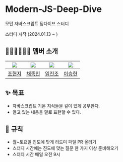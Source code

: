 # Modern-JS-Deep-Dive
모던 자바스크립트 딥다이브 스터디

스터디 시작 (2024.01.13 ~ )

## 🧑🏻‍💻👩🏻‍💻 멤버 소개
| <img src="https://avatars.githubusercontent.com/u/123517278?v=4"> | <img src="https://avatars.githubusercontent.com/u/86304360?v=4"> |<img src="https://avatars.githubusercontent.com/u/105118884?v=4">  |<img src="https://avatars.githubusercontent.com/u/86544979?v=4"> |
| :---------------------------------------------------------------: | :---------------------------------------------------------------: | :--------------------------------------------------------------: | :---------------------------------------------------------------: |
|           [조현지](https://github.com/cindycho0423)           |         [채종민](https://github.com/JayChae)          |          [임진조](https://github.com/Sparrowlim)          |         [이승현](https://github.com/codefug)          |  

## ✨ 목표
- 자바스크립트 기본 지식들을 깊이 있게 공부한다.
- 알고 있는 내용을 말로 표현할 수 있다.

## 📏 규칙
- 월~토요일 진도에 맞게 리드미 파일 PR 올리기
- 스터디 시간에는 진도에 맞는 질문 한 가지 이상 준비해오기
- 스터디 시간 매일 오전 9시
